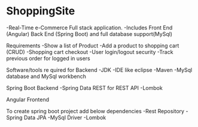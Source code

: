 # ShoppingSite 
  
-Real-Time e-Commerce Full stack application. 
-Includes Front End (Angular) Back End (Spring Boot) and full database support(MySql) 
  
Requirements 
-Show a list of Product
-Add a product to shopping cart (CRUD) 
-Shopping cart checkout 
-User login/logout security 
-Track previous order for logged in users 

Software/tools re quired for Backend 
-JDK 
-IDE like eclipse 
-Maven 
-MySql database and MySql workbench 

Spring Boot Backend 
-Spring Data REST for REST API 
-Lombok  

Angular Frontend 

To create spring boot project add below dependencies
-Rest Repository
-Spring Data JPA
-MySql Driver
-Lombok
